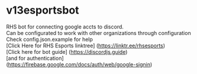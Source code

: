 # v13esportsbot
RHS bot for connecting google accts to discord.  
Can be configurated to work with other organizations through configuration  
Check config.json.example for help  
[Click Here for RHS Esports linktree] (https://linktr.ee/rhsesports)  
[Click here for bot guide]   (https://discordjs.guide)  
[and for authentication] (https://firebase.google.com/docs/auth/web/google-signin)
